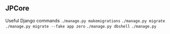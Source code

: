 ## JPCore

Useful Django commands
```./manage.py makemigrations```
```./manage.py migrate```
```./manage.py migrate --fake app zero``` 
```./manage.py dbshell```
```./manage.py ```